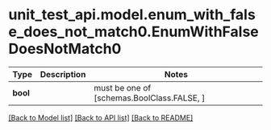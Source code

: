 # unit_test_api.model.enum_with_false_does_not_match0.EnumWithFalseDoesNotMatch0

Type | Description | Notes
------------- | ------------- | -------------
**bool** |  |  must be one of [schemas.BoolClass.FALSE, ]

[[Back to Model list]](../../README.md#documentation-for-models) [[Back to API list]](../../README.md#documentation-for-api-endpoints) [[Back to README]](../../README.md)

